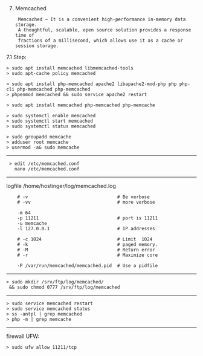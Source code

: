 
## ################################################################
7. Memcached
   
        Memcached – It is a convenient high-performance in-memory data storage. 
        A thoughtful, scalable, open source solution provides a response time of 
        fractions of a millisecond, which allows use it as a cache or session storage.

  7.1 Step:
  
    > sudo apt install memcached libmemcached-tools
    > sudo apt-cache policy memcached
    
    > sudo apt install php-memcached apache2 libapache2-mod-php php php-cli php-memcached php-memcached
    > phpenmod memcached && sudo service apache2 restart 
    
    > sudo apt install memcached php-memcached php-memcache
    
    > sudo systemctl enable memcached
    > sudo systemctl start memcached
    > sudo systemctl status memcached
    
    > sudo groupadd memcache
    > adduser root memcache 
    > usermod -aG sudo memcache  

  -----------------------------------------
 	 > edit /etc/memcached.conf
	   nano /etc/memcached.conf
	   
-----------------------------------------
logfile /home/hostinger/log/memcached.log

		# -v                                 # Be verbose
		# -vv                                # more verbose
		
		-m 64
		-p 11211                             # port is 11211
		-u memcache
		-l 127.0.0.1                         # IP addresses
		
		# -c 1024                            # Limit  1024 
		# -k                                 # paged memory.
		# -M                                 # Return error 
		# -r                                 # Maximize core
		
		-P /var/run/memcached/memcached.pid  # Use a pidfile

  -----------------------------------------
    > sudo mkdir /srv/ftp/log/memcached/
     && sudo chmod 0777 /srv/ftp/log/memcached

  -----------------------------------------
    > sudo service memcached restart
    > sudo service memcached status
    > ss -antpl | grep memcached
    > php -m | grep memcache
    
-----------------------------------------
    
  firewall UFW:
  
    > sudo ufw allow 11211/tcp
